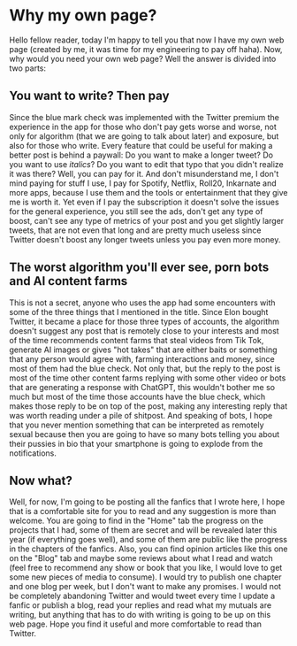 # Why my own page?
Hello fellow reader, today I'm happy to tell you that now I have my own web page (created by me, it was time for my engineering to pay off haha). 
Now, why would you need your own web page? Well the answer is divided into two parts:
## You want to write? Then pay
Since the blue mark check was implemented with the Twitter premium the experience in the app for those who don't pay gets worse and worse, not only for algorithm (that we are going to talk about later) and exposure, but also for those who write.
Every feature that could be useful for making a better post is behind a paywall: Do you want to make a longer tweet? Do you want to use *italics*? Do you want to edit that typo that you didn't realize it was there? Well, you can pay for it. And don't misunderstand me, I don't mind paying for stuff I use, I pay for Spotify, Netflix, Roll20, Inkarnate and more apps, because I use them and the tools or entertainment that they give me is worth it. Yet even if I pay the subscription it doesn't solve the issues for the general experience, you still see the ads, don't get any type of boost, can't see any type of metrics of your post and you get slightly larger tweets, that are not even that long and are pretty much useless since Twitter doesn't boost any longer tweets unless you pay even more money. 
## The worst algorithm you'll ever see, porn bots and AI content farms
This is not a secret, anyone who uses the app had some encounters with some of the three things that I mentioned in the title. Since Elon bought Twitter, it became a place for those three types of accounts, the algorithm doesn't suggest any post that is remotely close to your interests and most of the time recommends content farms that steal videos from Tik Tok, generate AI images or gives "hot takes" that are either baits or something that any person would agree with, farming interactions and money, since most of them had the blue check. Not only that, but the reply to the post is most of the time other content farms replying with some other video or bots that are generating a response with ChatGPT, this wouldn't bother me so much but most of the time those accounts have the blue check, which makes those reply to be on top of the post, making any interesting reply that was worth reading under a pile of shitpost.
And speaking of bots, I hope that you never mention something that can be interpreted as remotely sexual because then you are going to have so many bots telling you about their pussies in bio that your smartphone is going to explode from the notifications.
## Now what?
Well, for now, I'm going to be posting all the fanfics that I wrote here, I hope that is a comfortable site for you to read and any suggestion is more than welcome. You are going to find in the "Home" tab the progress on the projects that I had, some of them are secret and will be revealed later this year (if everything goes well), and some of them are public like the progress in the chapters of the fanfics. Also, you can find opinion articles like this one on the "Blog" tab and maybe some reviews about what I read and watch (feel free to recommend any show or book that you like, I would love to get some new pieces of media to consume). I would try to publish one chapter and one blog per week, but I don't want to make any promises.
I would not be completely abandoning Twitter and would tweet every time I update a fanfic or publish a blog, read your replies and read what my mutuals are writing, but anything that has to do with writing is going to be up on this web page. Hope you find it useful and more comfortable to read than Twitter.
